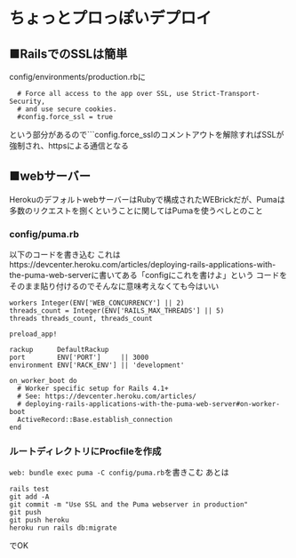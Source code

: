 # ちょっとプロっぽいデプロイ
## ■RailsでのSSLは簡単
config/environments/production.rbに
```
  # Force all access to the app over SSL, use Strict-Transport-Security,
  # and use secure cookies.
  #config.force_ssl = true
```  
という部分があるので```config.force_sslのコメントアウトを解除すればSSLが強制され、httpsによる通信となる

## ■webサーバー
HerokuのデフォルトwebサーバーはRubyで構成されたWEBrickだが、Pumaは多数のリクエストを捌くということに関してはPumaを使うべしとのこと

### config/puma.rb
以下のコードを書き込む
これはhttps://devcenter.heroku.com/articles/deploying-rails-applications-with-the-puma-web-serverに書いてある「configにこれを書けよ」という
コードをそのまま貼り付けるのでそんなに意味考えなくても今はいい
```
workers Integer(ENV['WEB_CONCURRENCY'] || 2)
threads_count = Integer(ENV['RAILS_MAX_THREADS'] || 5)
threads threads_count, threads_count

preload_app!

rackup      DefaultRackup
port        ENV['PORT']     || 3000
environment ENV['RACK_ENV'] || 'development'

on_worker_boot do
  # Worker specific setup for Rails 4.1+
  # See: https://devcenter.heroku.com/articles/
  # deploying-rails-applications-with-the-puma-web-server#on-worker-boot
  ActiveRecord::Base.establish_connection
end
```

### ルートディレクトリにProcfileを作成
```web: bundle exec puma -C config/puma.rb```を書きこむ
あとは
```
rails test
git add -A
git commit -m "Use SSL and the Puma webserver in production"
git push
git push heroku
heroku run rails db:migrate
```
でOK
